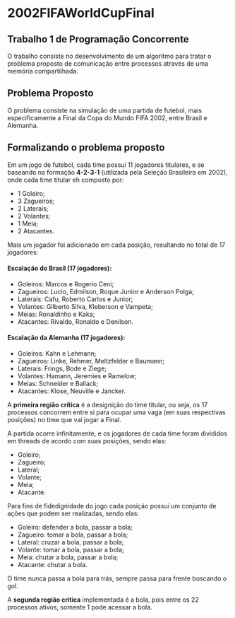 # 2002FIFAWorldCupFinal

## Trabalho 1 de Programação Concorrente 

O trabalho consiste no desenvolvimento de um algoritmo para tratar o problema proposto de comunicação entre processos através de uma memória compartilhada.

## Problema Proposto

O problema consiste na simulação de uma partida de futebol, mais especificamente a Final da Copa do Mundo FIFA 2002, entre Brasil e Alemanha.

## Formalizando o problema proposto

Em um jogo de futebol, cada time possui 11 jogadores titulares, e se baseando na formação **4-2-3-1** (utilizada pela Seleção Brasileira em 2002), onde cada time titular eh composto por:
  - 1 Goleiro;
  - 3 Zagueiros;
  - 2 Laterais;
  - 2 Volantes;
  - 1 Meia;
  - 2 Atacantes.

Mais um jogador foi adicionado em cada posição, resultando no total de 17 jogadores:

#### Escalação do Brasil (17 jogadores):
  - Goleiros: Marcos e Rogerio Ceni;
  - Zagueiros: Lucio, Edmilson, Roque Junior e Anderson Polga;
  - Laterais: Cafu, Roberto Carlos e Junior;
  - Volantes: Gilberto Silva, Kleberson e Vampeta;
  - Meias: Ronaldinho e Kaka;
  - Atacantes: Rivaldo, Ronaldo e Denilson.

#### Escalação da Alemanha (17 jogadores):
  - Goleiros: Kahn e Lehmann;
  - Zagueiros: Linke, Rehmer, Meltzfelder e Baumann;
  - Laterais: Frings, Bode e Ziege;
  - Volantes: Hamann, Jeremies e Ramelow;
  - Meias: Schneider e Ballack;
  - Atacantes: Klose, Neuville e Jancker.

A **primeira região crítica** é a designição do time titular, ou seja, os 17 processos concorrem entre si para ocupar uma vaga (em suas respectivas posições) no time que vai jogar a Final. 

A partida ocorre infinitamente, e os jogadores de cada time foram divididos em threads de acordo com suas posições, sendo elas:
  - Goleiro;
  - Zagueiro;
  - Lateral;
  - Volante;
  - Meia;
  - Atacante.

Para fins de fidedignidade do jogo cada posição possui um conjunto de ações que podem ser realizadas, sendo elas:
  - Goleiro: defender a bola, passar a bola;
  - Zagueiro: tomar a bola, passar a bola;
  - Lateral: cruzar a bola, passar a bola;
  - Volante: tomar a bola, passar a bola;
  - Meia:	chutar a bola, passar a bola;
  - Atacante: chutar a bola.
  
O time nunca passa a bola para trás, sempre passa para frente buscando o gol. 
 
A **segunda região crítica** implementada é a bola, pois entre os 22 processos ativos, somente 1 pode acessar a bola.
